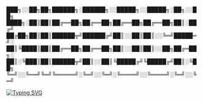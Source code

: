 
███╗░░██╗██╗██████╗░██████╗░░█████╗░░█████╗░██╗░░██╗
████╗░██║██║██╔══██╗██╔══██╗██╔══██╗██╔══██╗██║░██╔╝
██╔██╗██║██║██████╦╝██████╔╝██║░░██║██║░░╚═╝█████═╝░
██║╚████║██║██╔══██╗██╔══██╗██║░░██║██║░░██╗██╔═██╗░
██║░╚███║██║██████╦╝██║░░██║╚█████╔╝╚█████╔╝██║░╚██╗
╚═╝░░╚══╝╚═╝╚═════╝░╚═╝░░╚═╝░╚════╝░░╚════╝░╚═╝░░╚═╝

[![Typing SVG](https://readme-typing-svg.herokuapp.com?font=Silkscreen&pause=1000&color=8B0CF7&center=true&width=435&lines=Freelance+Designer)](https://git.io/typing-svg)

<!--
**Nibrock/nibrock** is a ✨ _special_ ✨ repository because its `README.md` (this file) appears on your GitHub profile.

Here are some ideas to get you started:

- 🔭 I’m currently working on ...
- 🌱 I’m currently learning ...
- 👯 I’m looking to collaborate on ...
- 🤔 I’m looking for help with ...
- 💬 Ask me about ...
- 📫 How to reach me: ...
- 😄 Pronouns: ...
- ⚡ Fun fact: ...
-->
